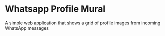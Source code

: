 # Whatsapp Profile Mural
A simple web application that shows a grid of profile images from incoming WhatsApp messages
